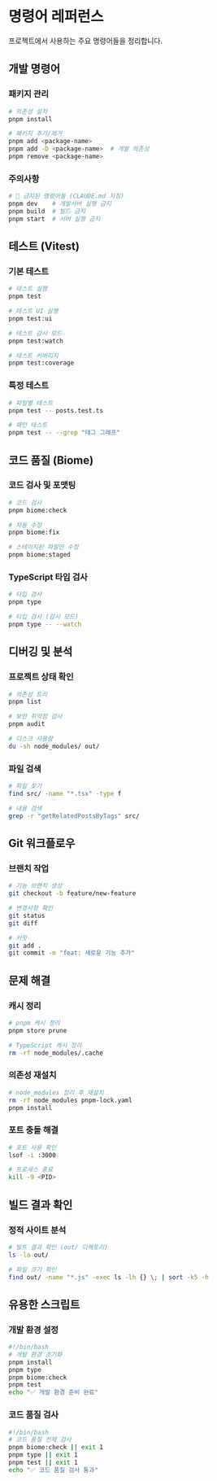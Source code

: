 # 명령어 레퍼런스

프로젝트에서 사용하는 주요 명령어들을 정리합니다.

## 개발 명령어

### 패키지 관리
```bash
# 의존성 설치
pnpm install

# 패키지 추가/제거
pnpm add <package-name>
pnpm add -D <package-name>  # 개발 의존성
pnpm remove <package-name>
```

### 주의사항
```bash
# 🚫 금지된 명령어들 (CLAUDE.md 지침)
pnpm dev    # 개발서버 실행 금지
pnpm build  # 빌드 금지
pnpm start  # 서버 실행 금지
```

## 테스트 (Vitest)

### 기본 테스트
```bash
# 테스트 실행
pnpm test

# 테스트 UI 실행
pnpm test:ui

# 테스트 감시 모드
pnpm test:watch

# 테스트 커버리지
pnpm test:coverage
```

### 특정 테스트
```bash
# 파일별 테스트
pnpm test -- posts.test.ts

# 패턴 테스트
pnpm test -- --grep "태그 그래프"
```

## 코드 품질 (Biome)

### 코드 검사 및 포맷팅
```bash
# 코드 검사
pnpm biome:check

# 자동 수정
pnpm biome:fix

# 스테이지된 파일만 수정
pnpm biome:staged
```

### TypeScript 타입 검사
```bash
# 타입 검사
pnpm type

# 타입 검사 (감시 모드)
pnpm type -- --watch
```

## 디버깅 및 분석

### 프로젝트 상태 확인
```bash
# 의존성 트리
pnpm list

# 보안 취약점 검사
pnpm audit

# 디스크 사용량
du -sh node_modules/ out/
```

### 파일 검색
```bash
# 파일 찾기
find src/ -name "*.tsx" -type f

# 내용 검색
grep -r "getRelatedPostsByTags" src/
```

## Git 워크플로우

### 브랜치 작업
```bash
# 기능 브랜치 생성
git checkout -b feature/new-feature

# 변경사항 확인
git status
git diff

# 커밋
git add .
git commit -m "feat: 새로운 기능 추가"
```

## 문제 해결

### 캐시 정리
```bash
# pnpm 캐시 정리
pnpm store prune

# TypeScript 캐시 정리
rm -rf node_modules/.cache
```

### 의존성 재설치
```bash
# node_modules 정리 후 재설치
rm -rf node_modules pnpm-lock.yaml
pnpm install
```

### 포트 충돌 해결
```bash
# 포트 사용 확인
lsof -i :3000

# 프로세스 종료
kill -9 <PID>
```

## 빌드 결과 확인

### 정적 사이트 분석
```bash
# 빌드 결과 확인 (out/ 디렉토리)
ls -la out/

# 파일 크기 확인
find out/ -name "*.js" -exec ls -lh {} \; | sort -k5 -h
```

## 유용한 스크립트

### 개발 환경 설정
```bash
#!/bin/bash
# 개발 환경 초기화
pnpm install
pnpm type
pnpm biome:check
pnpm test
echo "✅ 개발 환경 준비 완료"
```

### 코드 품질 검사
```bash
#!/bin/bash
# 코드 품질 전체 검사
pnpm biome:check || exit 1
pnpm type || exit 1
pnpm test || exit 1
echo "✅ 코드 품질 검사 통과"
```